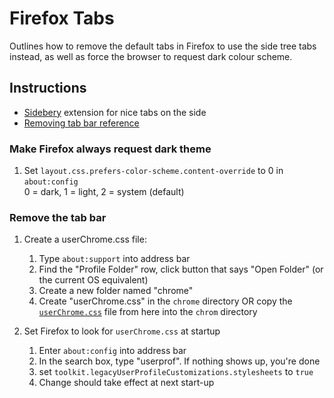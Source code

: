 # Firefox Tabs
Outlines how to remove the default tabs in Firefox to use the side tree tabs instead, as well as force the browser to request dark colour scheme.

## Instructions
* [Sidebery](https://addons.mozilla.org/en-CA/firefox/addon/sidebery/) extension for nice tabs on the side
* [Removing tab bar reference](https://www.userchrome.org/how-create-userchrome-css.html)

### Make Firefox always request dark theme
1. Set `layout.css.prefers-color-scheme.content-override` to 0 in `about:config`    
    0 = dark, 1 = light, 2 = system (default)   

### Remove the tab bar
1. Create a userChrome.css file:
    1. Type `about:support` into address bar
    2. Find the "Profile Folder" row, click button that says "Open Folder" (or the current OS equivalent)
    3. Create a new folder named "chrome"
    4. Create "userChrome.css" in the `chrome` directory OR copy the [`userChrome.css`](userChrome.css) file from here into the `chrom` directory
   
2. Set Firefox to look for `userChrome.css` at startup
    1. Enter `about:config` into address bar
    2. In the search box, type "userprof". If nothing shows up, you're done
    3. set `toolkit.legacyUserProfileCustomizations.stylesheets` to `true`
    4. Change should take effect at next start-up



